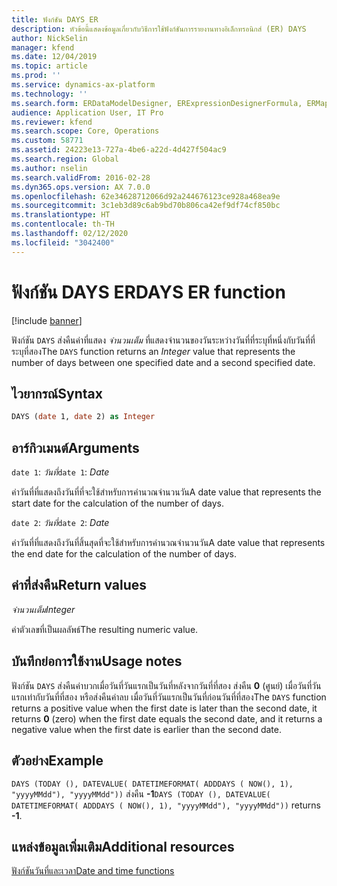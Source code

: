 ```yaml
---
title: ฟังก์ชัน DAYS ER
description: หัวข้อนี้แสดงข้อมูลเกี่ยวกับวิธีการใช้ฟังก์ชันการรายงานทางอิเล็กทรอนิกส์ (ER) DAYS
author: NickSelin
manager: kfend
ms.date: 12/04/2019
ms.topic: article
ms.prod: ''
ms.service: dynamics-ax-platform
ms.technology: ''
ms.search.form: ERDataModelDesigner, ERExpressionDesignerFormula, ERMappedFormatDesigner, ERModelMappingDesigner
audience: Application User, IT Pro
ms.reviewer: kfend
ms.search.scope: Core, Operations
ms.custom: 58771
ms.assetid: 24223e13-727a-4be6-a22d-4d427f504ac9
ms.search.region: Global
ms.author: nselin
ms.search.validFrom: 2016-02-28
ms.dyn365.ops.version: AX 7.0.0
ms.openlocfilehash: 62e34628712066d92a244676123ce928a468ea9e
ms.sourcegitcommit: 3c1eb3d89c6ab9bd70b806ca42ef9df74cf850bc
ms.translationtype: HT
ms.contentlocale: th-TH
ms.lasthandoff: 02/12/2020
ms.locfileid: "3042400"
---
```

# <span data-ttu-id="2210b-103"><a name="DAYS">ฟังก์ชัน DAYS ER</a></span><span class="sxs-lookup"><span data-stu-id="2210b-103"><a name="DAYS">DAYS ER function</a></span></span>

[!include [banner](../includes/banner.md)]

<span data-ttu-id="2210b-104">ฟังก์ชัน `DAYS` ส่งคืนค่าที่แสดง *จำนวนเต็ม* ที่แสดงจำนวนของวันระหว่างวันที่ที่ระบุที่หนึ่งกับวันที่ที่ระบุที่สอง</span><span class="sxs-lookup"><span data-stu-id="2210b-104">The `DAYS` function returns an *Integer* value that represents the number of days between one specified date and a second specified date.</span></span>

## <a name="syntax"></a><span data-ttu-id="2210b-105">ไวยากรณ์</span><span class="sxs-lookup"><span data-stu-id="2210b-105">Syntax</span></span>

```vb
DAYS (date 1, date 2) as Integer
```

## <a name="arguments"></a><span data-ttu-id="2210b-106">อาร์กิวเมนต์</span><span class="sxs-lookup"><span data-stu-id="2210b-106">Arguments</span></span>

<span data-ttu-id="2210b-107">`date 1`: *วันที่*</span><span class="sxs-lookup"><span data-stu-id="2210b-107">`date 1`: *Date*</span></span>

<span data-ttu-id="2210b-108">ค่าวันที่ที่แสดงถึงวันที่ที่จะใช้สำหรับการคำนวณจำนวนวัน</span><span class="sxs-lookup"><span data-stu-id="2210b-108">A date value that represents the start date for the calculation of the number of days.</span></span>

<span data-ttu-id="2210b-109">`date 2`: *วันที่*</span><span class="sxs-lookup"><span data-stu-id="2210b-109">`date 2`: *Date*</span></span>

<span data-ttu-id="2210b-110">ค่าวันที่ที่แสดงถึงวันที่สิ้นสุดที่จะใช้สำหรับการคำนวณจำนวนวัน</span><span class="sxs-lookup"><span data-stu-id="2210b-110">A date value that represents the end date for the calculation of the number of days.</span></span>

## <a name="return-values"></a><span data-ttu-id="2210b-111">ค่าที่ส่งคืน</span><span class="sxs-lookup"><span data-stu-id="2210b-111">Return values</span></span>

<span data-ttu-id="2210b-112">*จำนวนเต็ม*</span><span class="sxs-lookup"><span data-stu-id="2210b-112">*Integer*</span></span>

<span data-ttu-id="2210b-113">ค่าตัวเลขที่เป็นผลลัพธ์</span><span class="sxs-lookup"><span data-stu-id="2210b-113">The resulting numeric value.</span></span>

## <a name="usage-notes"></a><span data-ttu-id="2210b-114">บันทึกย่อการใช้งาน</span><span class="sxs-lookup"><span data-stu-id="2210b-114">Usage notes</span></span>

<span data-ttu-id="2210b-115">ฟังก์ชัน `DAYS` ส่งคืนค่าบวกเมื่อวันที่วันแรกเป็นวันที่หลังจากวันที่ที่สอง ส่งคืน **0** (ศูนย์) เมื่อวันที่วันแรกเท่ากับวันที่ที่สอง หรือส่งคืนค่าลบ เมื่อวันที่วันแรกเป็นวันที่ก่อนวันที่ที่สอง</span><span class="sxs-lookup"><span data-stu-id="2210b-115">The `DAYS` function returns a positive value when the first date is later than the second date, it returns **0** (zero) when the first date equals the second date, and it returns a negative value when the first date is earlier than the second date.</span></span>

## <a name="example"></a><span data-ttu-id="2210b-116">ตัวอย่าง</span><span class="sxs-lookup"><span data-stu-id="2210b-116">Example</span></span>

<span data-ttu-id="2210b-117">`DAYS (TODAY (), DATEVALUE( DATETIMEFORMAT( ADDDAYS ( NOW(), 1), "yyyyMMdd"), "yyyyMMdd"))` ส่งคืน **-1**</span><span class="sxs-lookup"><span data-stu-id="2210b-117">`DAYS (TODAY (), DATEVALUE( DATETIMEFORMAT( ADDDAYS ( NOW(), 1), "yyyyMMdd"), "yyyyMMdd"))` returns **-1**.</span></span>

## <a name="additional-resources"></a><span data-ttu-id="2210b-118">แหล่งข้อมูลเพิ่มเติม</span><span class="sxs-lookup"><span data-stu-id="2210b-118">Additional resources</span></span>

[<span data-ttu-id="2210b-119">ฟังก์ชันวันที่และเวลา</span><span class="sxs-lookup"><span data-stu-id="2210b-119">Date and time functions</span></span>](er-functions-category-datetime.md)
